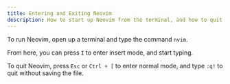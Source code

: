```yaml
---
title: Entering and Exiting Neovim
description: How to start up Neovim from the terminal, and how to quit.
---
```


To run Neovim, open up a terminal and type the command `nvim`.

From here, you can press `I` to enter insert mode, and start typing.

To quit Neovim, press `Esc` or `Ctrl + [` to enter normal mode, and type `:q!` to quit without saving the file.
